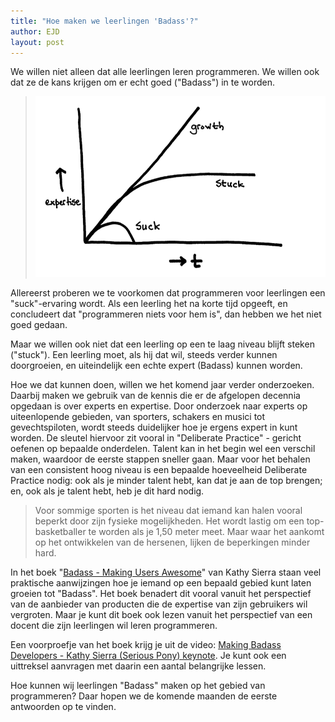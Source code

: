 ```yaml
---
title: "Hoe maken we leerlingen 'Badass'?"
author: EJD
layout: post
---
```


We willen niet alleen dat alle leerlingen leren programmeren. We willen ook dat ze de kans krijgen om er echt goed ("Badass") in te worden.

>![](../figs/Badass-fig0.png)

Allereerst  proberen we te voorkomen dat programmeren voor leerlingen een "suck"-ervaring wordt. Als een leerling het na korte tijd opgeeft, en concludeert dat "programmeren niets voor hem is", dan hebben we het niet goed gedaan.

Maar we willen ook niet dat een leerling op een te laag niveau blijft steken ("stuck"). Een leerling moet, als hij dat wil, steeds verder kunnen doorgroeien, en uiteindelijk een echte expert (Badass) kunnen worden.

Hoe we dat kunnen doen, willen we het komend jaar verder onderzoeken. Daarbij maken we gebruik  van de kennis die er de afgelopen decennia opgedaan is over experts en expertise. Door onderzoek naar experts op uiteenlopende gebieden, van sporters, schakers en musici tot gevechtspiloten, wordt steeds duidelijker hoe je ergens expert in kunt worden. De sleutel hiervoor zit vooral in "Deliberate Practice" - gericht oefenen op bepaalde onderdelen. Talent kan in het begin wel een verschil maken, waardoor de eerste stappen sneller gaan. Maar voor het behalen van een consistent hoog niveau is een bepaalde hoeveelheid Deliberate Practice nodig: ook als je minder talent hebt, kan dat je aan de top brengen; en, ook als je talent hebt, heb je dit hard nodig.

> Voor sommige sporten is het niveau dat iemand kan halen vooral beperkt door zijn fysieke mogelijkheden. Het wordt lastig om een top-basketballer te worden als je 1,50 meter meet. Maar waar het aankomt op het ontwikkelen van de hersenen, lijken de beperkingen minder hard.

In het boek "[Badass - Making Users Awesome](http://shop.oreilly.com/product/0636920036593.do)" van Kathy Sierra staan veel praktische aanwijzingen hoe je iemand op een bepaald gebied kunt laten groeien tot "Badass".  Het boek benadert dit vooral vanuit het perspectief van de aanbieder van producten die de expertise van zijn gebruikers wil vergroten. Maar je kunt dit boek ook lezen vanuit het perspectief van een docent die zijn leerlingen wil leren programmeren.

Een voorproefje van het boek krijg je uit de video: [Making Badass Developers - Kathy Sierra (Serious Pony) keynote](https://www.youtube.com/watch?v=FKTxC9pl-WM). Je kunt ook een uittreksel aanvragen met daarin een aantal belangrijke lessen.

Hoe kunnen wij leerlingen "Badass" maken op het gebied van programmeren? Daar hopen we de komende maanden de eerste antwoorden op te vinden.